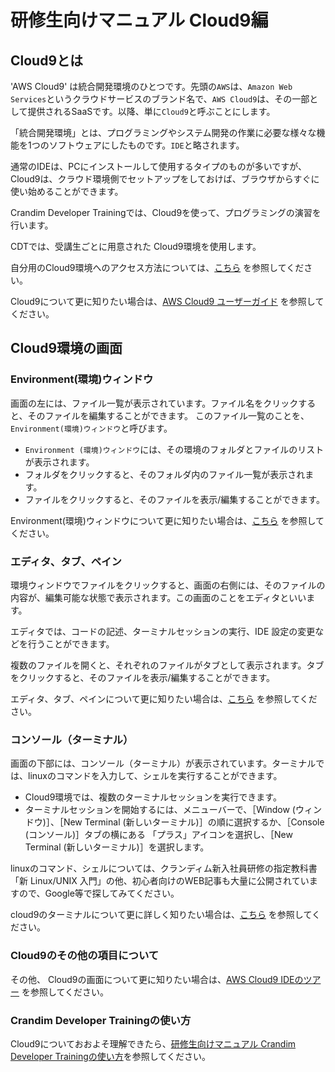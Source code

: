 # 研修生向けマニュアル Cloud9編

## Cloud9とは

'AWS Cloud9' は統合開発環境のひとつです。先頭の`AWS`は、`Amazon Web Services`というクラウドサービスのブランド名で、`AWS Cloud9`は、その一部として提供されるSaaSです。以降、単に`Cloud9`と呼ぶことにします。

「統合開発環境」とは、プログラミングやシステム開発の作業に必要な様々な機能を1つのソフトウェアにしたものです。`IDE`と略されます。

通常のIDEは、PCにインストールして使用するタイプのものが多いですが、Cloud9は、クラウド環境側でセットアップをしておけば、ブラウザからすぐに使い始めることができます。

Crandim Developer Trainingでは、Cloud9を使って、プログラミングの演習を行います。

CDTでは、受講生ごとに用意された Cloud9環境を使用します。

自分用のCloud9環境へのアクセス方法については、[こちら](./../) を参照してください。

Cloud9について更に知りたい場合は、[AWS Cloud9 ユーザーガイド](https://docs.aws.amazon.com/ja_jp/cloud9/latest/user-guide/welcome.html) を参照してください。

## Cloud9環境の画面

### Environment(環境)ウィンドウ

画面の左には、ファイル一覧が表示されています。ファイル名をクリックすると、そのファイルを編集することができます。
このファイル一覧のことを、`Environment(環境)ウィンドウ`と呼びます。

* `Environment (環境)ウィンドウ`には、その環境のフォルダとファイルのリストが表示されます。
* フォルダをクリックすると、そのフォルダ内のファイル一覧が表示されます。
* ファイルをクリックすると、そのファイルを表示/編集することができます。

Environment(環境)ウィンドウについて更に知りたい場合は、[こちら](https://docs.aws.amazon.com/ja_jp/cloud9/latest/user-guide/tour-ide.html#tour-ide-editor) を参照してください。

### エディタ、タブ、ペイン

環境ウィンドウでファイルをクリックすると、画面の右側には、そのファイルの内容が、編集可能な状態で表示されます。この画面のことをエディタといいます。

エディタでは、コードの記述、ターミナルセッションの実行、IDE 設定の変更などを行うことができます。

複数のファイルを開くと、それぞれのファイルがタブとして表示されます。タブをクリックすると、そのファイルを表示/編集することができます。

エディタ、タブ、ペインについて更に知りたい場合は、[こちら](https://docs.aws.amazon.com/ja_jp/cloud9/latest/user-guide/tour-ide.html#tour-ide-editor) を参照してください。

### コンソール（ターミナル）

画面の下部には、コンソール（ターミナル）が表示されています。ターミナルでは、linuxのコマンドを入力して、シェルを実行することができます。
* Cloud9環境では、複数のターミナルセッションを実行できます。
* ターミナルセッションを開始するには、メニューバーで、［Window (ウィンドウ)］、［New Terminal (新しいターミナル)］の順に選択するか、［Console (コンソール)］タブの横にある 「プラス」アイコンを選択し、［New Terminal (新しいターミナル)］を選択します。

linuxのコマンド、シェルについては、クランディム新入社員研修の指定教科書「新 Linux/UNIX 入門」の他、初心者向けのWEB記事も大量に公開されていますので、Google等で探してみてください。

cloud9のターミナルについて更に詳しく知りたい場合は、[こちら](https://docs.aws.amazon.com/ja_jp/cloud9/latest/user-guide/tour-ide.html#tour-ide-terminal) を参照してください。


### Cloud9のその他の項目について

その他、 Cloud9の画面について更に知りたい場合は、[AWS Cloud9 IDEのツアー](https://docs.aws.amazon.com/ja_jp/cloud9/latest/user-guide/tour-ide.html) を参照してください。

### Crandim Developer Trainingの使い方

Cloud9についておおよそ理解できたら、[研修生向けマニュアル Crandim Developer Trainingの使い方](./../cdt/)を参照してください。